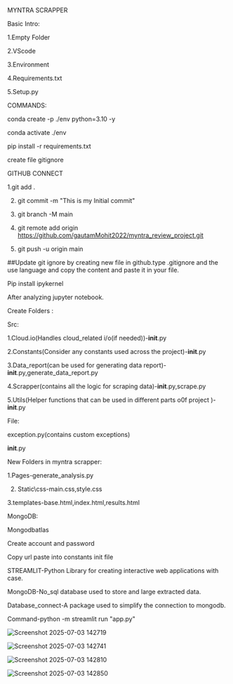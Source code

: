 MYNTRA SCRAPPER

Basic Intro:

1.Empty Folder

2.VScode

3.Environment

4.Requirements.txt

5.Setup.py

COMMANDS:

conda create -p ./env python=3.10 -y

conda activate ./env

pip install -r requirements.txt

create file gitignore

GITHUB CONNECT

1.git add  .

2. git commit -m "This is my Initial commit"

3. git branch -M main

4. git remote add origin https://github.com/gautamMohit2022/myntra_review_project.git

5. git push -u origin main

##Update git ignore by creating new file in github.type .gitignore and the use language and copy the content and paste it in your file.

Pip install ipykernel

After analyzing jupyter notebook.

Create Folders :

Src:

1.Cloud.io(Handles cloud_related i/o(if needed))-__init__.py

2.Constants(Consider any constants used across the project)-__init__.py

3.Data_report(can be used for generating data report)-__init__.py,generate_data_report.py

4.Scrapper(contains all the logic for scraping data)-__init__.py,scrape.py

5.Utils(Helper functions that can be used in different parts o0f project )-__init__.py

File:

exception.py(contains custom exceptions)

__init__.py

New Folders in myntra scrapper:

1.Pages-generate_analysis.py

2. Static\css-main.css,style.css

3.templates-base.html,index.html,results.html

MongoDB:

Mongodbatlas

Create account and password

Copy url paste into constants init file

STREAMLIT-Python Library for creating interactive web applications with case.

MongoDB-No_sql database used to store and large extracted data.

Database_connect-A package used to simplify the connection to mongodb. 

Command-python -m streamlit run "app.py"

![Screenshot 2025-07-03 142719](https://github.com/user-attachments/assets/cdb988fe-055c-4231-a7f5-942efbb7cc3a)

![Screenshot 2025-07-03 142741](https://github.com/user-attachments/assets/03b3f900-3d56-472b-b7f7-03b67219e7c9)

![Screenshot 2025-07-03 142810](https://github.com/user-attachments/assets/f9ce0b4b-6877-4b0e-a36a-380bd6ff0228)

![Screenshot 2025-07-03 142850](https://github.com/user-attachments/assets/144ae2b6-81b6-40c8-9939-aeeabcec5b4f)





  




